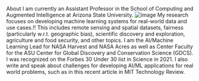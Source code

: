 About
I am currently an Assistant Professor in the School of Computing and Augmented Intelligence at Arizona State University. ![image](https://github.com/abdul-geospatial/abdul-geospatial/assets/150539168/564136f7-c438-4e62-a804-fa640d445ba1)
My research focuses on developing machine learning systems for real-world data and use cases.!!
This includes remote sensing and spatial datasets, fairness (particularly w.r.t. geographic bias), 
scientific discovery and exploration, agriculture and food security, and other topics. 
I am the AI/Machine Learning Lead for NASA Harvest and NASA Acres as well as Center Faculty 
for the ASU Center for Global Discovery and Conservation Science (GDCS). 
I was recognized on the Forbes 30 Under 30 list in Science in 2021. 
I also write and speak about challenges for developing AI/ML applications for real world problems, such as in this recent article in MIT Technology Review.


<!---
abdul-geospatial/abdul-geospatial is a ✨ special ✨ repository because its `README.md` (this file) appears on your GitHub profile.
You can click the Preview link to take a look at your changes.
--->
